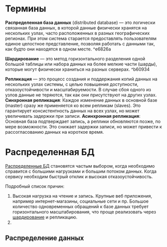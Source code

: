 
# Термины

**Распределенная база данных** (distributed database) — это логически связанная база данных, в которой данные физически хранятся на нескольких узлах, часто расположенных в разных географических регионах. При этом система старается предоставлять пользователям единое целостное представление, позволяя работать с данными так, как будто они находятся в одном месте. ^e6826a

**Шардирование** — это метод горизонтального разделения одной большой таблицы или набора данных на более мелкие части (шарды), которые могут физически храниться на разных серверах. ^b60934

**Репликация** — это процесс создания и поддержания копий данных на нескольких узлах системы, с целью повышения доступности, отказоустойчивости и масштабируемости. В случае сбоя одного из узлов данные не теряются, так как они присутствуют на других узлах.
	**Синхронная репликация**: Каждое изменение данных в основной базе (master) сразу же применяется ко всем репликам (slaves). Это гарантирует консистентность данных на всех узлах, но может увеличивать задержки при записи.
	**Асинхронная репликация**: Основная база подтверждает запись, а реплики обновляются позже, по мере возможности. Это снижает задержки записи, но может привести к рассогласованию данных на короткое время.

# Распределенная БД

[Распределенные БД](#^e6826a) становятся частым выбором, когда необходимо справится с большими нагрузками и большим потоком данных. Когда сервису необходим быстрый отклик и высокая отказоустойчивость.

Подробный список причин:
1.  Высокая нагрузка на чтение и запись.
	Крупные веб приложения, например интернет-магазины, социальные сети и пр. Большое количество одновременных обращений к базе данных требует горизонтального масштабирования, что проще реализовать через [шардирование](#^b60934) и репликацию.
2. 

## Распределение данных




